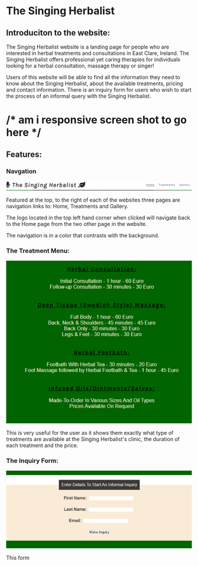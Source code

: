 # The Singing Herbalist

## Introduciton to the website:

The Singing Herbalist website is a landing page for people who are interested in herbal treatments and consultations in East Clare, Ireland. The Singing Herbalist offers professional yet caring therapies for individuals looking for a herbal consultation, massage therapy or singer!

Users of this website will be able to find all the information they need to know about the Singing Herbalist, about the available treatments, pricing and contact information. There is an inquiry form for users who wish to start the process of an informal query with the Singing Herbalist.

# /* am i responsive screen shot to go here */

## Features:

### Navgation
![My Image](assets/images/logo-nav-links.PNG)

Featured at the top, to the right of each of the websites three pages are navigation links to: Home, Treatments and Gallery. 

The logo located in the top left hand corner when clicked will navigate back to the Home page from the two other page in the website.

The navigation is in a color that contrasts with the background.

### The Treatment Menu:

![My Image](assets/images/treatment-prices.PNG)

This is very useful for the user as it shows them exactly what type of treatments are available at the Singing Herbalist's clinic, the duration of each treatment and the price.

### The Inquiry Form:

![My Image](assets/images/inquiry-form.PNG)

This form 